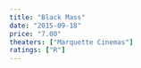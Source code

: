 ```yaml
---
title: "Black Mass"
date: "2015-09-18"
price: "7.00"
theaters: ["Marquette Cinemas"]
ratings: ["R"]
---
```

